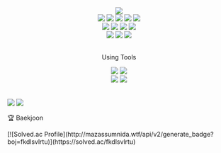 <div align=center>
	<img src="https://capsule-render.vercel.app/api?type=waving&color=auto&height=200&section=header&text=KyoungWonGithub!&fontSize=90" />	
</div>
<div align=center>
	<Using Language&Platform>
</div>
<div align="center">
	<img src="https://img.shields.io/badge/Java-007396?style=flat&logo=Conda-Forge&logoColor=white" />
	<img src="https://img.shields.io/badge/JPA-0769AD?style=flat&logo=JPA&logoColor=white" />
  <img src="https://img.shields.io/badge/HTML5-E34F26?style=flat&logo=HTML5&logoColor=white" />
	<img src="https://img.shields.io/badge/CSS3-1572B6?style=flat&logo=CSS3&logoColor=white" />
	<img src="https://img.shields.io/badge/JavaScript-F7DF1E?style=flat&logo=JavaScript&logoColor=white" />
	<br>
	<img src="https://img.shields.io/badge/Spring-6DB33F?style=flat&logo=Spring&logoColor=white" />
	<img src="https://img.shields.io/badge/Bootstrap-7952B3?style=flat&logo=Bootstrap&logoColor=white" />
	<img src="https://img.shields.io/badge/Mybatis-000000?style=flat&logo=Fluentd&logoColor=white" />
  <img src="https://img.shields.io/badge/SpringBoot-FCC624?style=flat&logo=SpringBoot&logoColor=white" />
	<br>
	<img src="https://img.shields.io/badge/Oracle%20SQL-F80000?style=flat&logo=Oracle&logoColor=white" />
	<img src="https://img.shields.io/badge/MySQL-4479A1?style=flat&logo=MySQL&logoColor=white" />
	<img src="https://img.shields.io/badge/MariaDB-003545?style=flat&logo=MariaDB&logoColor=white" />
</div>
<br>
<div align=center>
	<p>Using Tools</p>
</div>
<div align=center>
	<img src="https://img.shields.io/badge/IntelliJ%20IDE-2C2255?style=flat&logo=EclipseIDE&logoColor=white" />
	<img src="https://img.shields.io/badge/Visual%20Studio%20Code-007ACC?style=flat&logo=VisualStudioCode&logoColor=white" />
	<br>
	<img src="https://img.shields.io/badge/Tomcat-F8DC75?style=flat&logo=ApacheTomcat&logoColor=white" />
	<img src="https://img.shields.io/badge/GitHub-181717?style=flat&logo=GitHub&logoColor=white" />
</div>
<br>
<br>

<img src="https://github-readme-stats.vercel.app/api/top-langs/?username=fkdlsvlrtu&layout=compact">
<img src="https://github-readme-stats.vercel.app/api?username=fkdlsvlrtu&show_icons=true">

<br>
<p>🏆 Baekjoon</p>
[![Solved.ac Profile](http://mazassumnida.wtf/api/v2/generate_badge?boj=fkdlsvlrtu)](https://solved.ac/fkdlsvlrtu)
</div>
